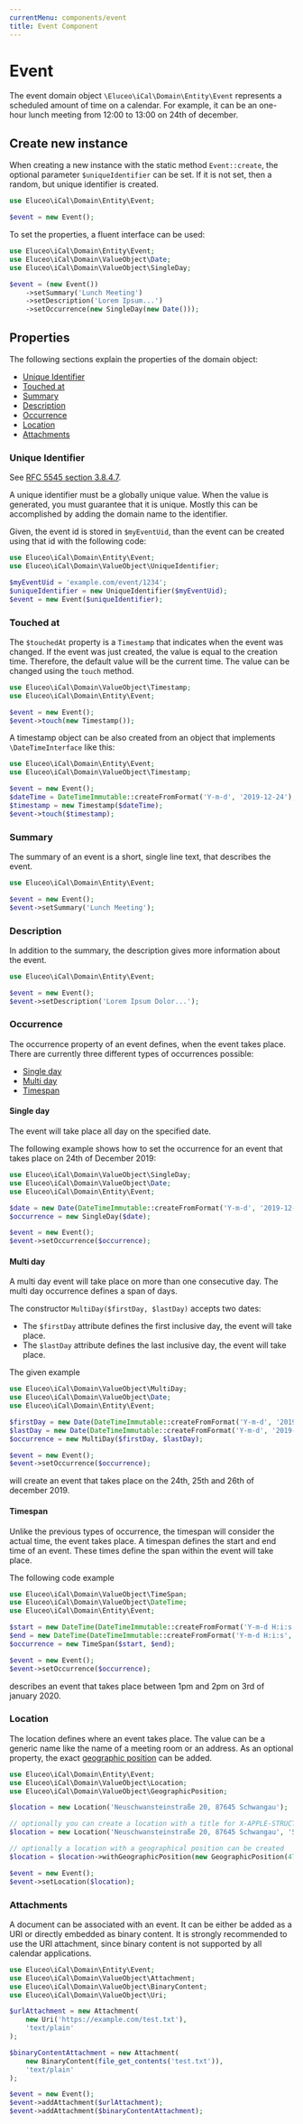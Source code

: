 ```yaml
---
currentMenu: components/event
title: Event Component
---
```


# Event

The event domain object `\Eluceo\iCal\Domain\Entity\Event` represents a scheduled amount of time on a calendar.
For example, it can be an one-hour lunch meeting from 12:00 to 13:00 on 24th of december.

## Create new instance

When creating a new instance with the static method `Event::create`, the optional parameter `$uniqueIdentifier` can be set.
If it is not set, then a random, but unique identifier is created.

```php
use Eluceo\iCal\Domain\Entity\Event;

$event = new Event();
```

To set the properties, a fluent interface can be used:

```php
use Eluceo\iCal\Domain\Entity\Event;
use Eluceo\iCal\Domain\ValueObject\Date;
use Eluceo\iCal\Domain\ValueObject\SingleDay;

$event = (new Event())
    ->setSummary('Lunch Meeting')
    ->setDescription('Lorem Ipsum...')
    ->setOccurrence(new SingleDay(new Date()));
```

## Properties

The following sections explain the properties of the domain object:

-   [Unique Identifier](#unique-identifier)
-   [Touched at](#touched-at)
-   [Summary](#summary)
-   [Description](#description)
-   [Occurrence](#occurrence)
-   [Location](#location)
-   [Attachments](#attachments)

### Unique Identifier

See [RFC 5545 section 3.8.4.7](https://tools.ietf.org/html/rfc5545#section-3.8.4.7).

A unique identifier must be a globally unique value.
When the value is generated, you must guarantee that it is unique.
Mostly this can be accomplished by adding the domain name to the identifier.

Given, the event id is stored in `$myEventUid`, than the event can be created using that id with the following code:

```php
use Eluceo\iCal\Domain\Entity\Event;
use Eluceo\iCal\Domain\ValueObject\UniqueIdentifier;

$myEventUid = 'example.com/event/1234';
$uniqueIdentifier = new UniqueIdentifier($myEventUid);
$event = new Event($uniqueIdentifier);
```

### Touched at

The `$touchedAt` property is a `Timestamp` that indicates when the event was changed.
If the event was just created, the value is equal to the creation time.
Therefore, the default value will be the current time.
The value can be changed using the `touch` method.

```php
use Eluceo\iCal\Domain\ValueObject\Timestamp;
use Eluceo\iCal\Domain\Entity\Event;

$event = new Event();
$event->touch(new Timestamp());
```

A timestamp object can be also created from an object that implements `\DateTimeInterface` like this:

```php
use Eluceo\iCal\Domain\Entity\Event;
use Eluceo\iCal\Domain\ValueObject\Timestamp;

$event = new Event();
$dateTime = DateTimeImmutable::createFromFormat('Y-m-d', '2019-12-24');
$timestamp = new Timestamp($dateTime);
$event->touch($timestamp);
```

### Summary

The summary of an event is a short, single line text, that describes the event.

```php
use Eluceo\iCal\Domain\Entity\Event;

$event = new Event();
$event->setSummary('Lunch Meeting');
```

### Description

In addition to the summary, the description gives more information about the event.

```php
use Eluceo\iCal\Domain\Entity\Event;

$event = new Event();
$event->setDescription('Lorem Ipsum Dolor...');
```

### Occurrence

The occurrence property of an event defines, when the event takes place.
There are currently three different types of occurrences possible:

-   [Single day](#single-day)
-   [Multi day](#multi-day)
-   [Timespan](#timespan)

#### Single day

The event will take place all day on the specified date.

The following example shows how to set the occurrence for an event that takes place on 24th of December 2019:

```php
use Eluceo\iCal\Domain\ValueObject\SingleDay;
use Eluceo\iCal\Domain\ValueObject\Date;
use Eluceo\iCal\Domain\Entity\Event;

$date = new Date(DateTimeImmutable::createFromFormat('Y-m-d', '2019-12-24'));
$occurrence = new SingleDay($date);

$event = new Event();
$event->setOccurrence($occurrence);
```

#### Multi day

A multi day event will take place on more than one consecutive day.
The multi day occurrence defines a span of days.

The constructor `MultiDay($firstDay, $lastDay)` accepts two dates:

-   The `$firstDay` attribute defines the first inclusive day, the event will take place.
-   The `$lastDay` attribute defines the last inclusive day, the event will take place.

The given example

```php
use Eluceo\iCal\Domain\ValueObject\MultiDay;
use Eluceo\iCal\Domain\ValueObject\Date;
use Eluceo\iCal\Domain\Entity\Event;

$firstDay = new Date(DateTimeImmutable::createFromFormat('Y-m-d', '2019-12-24'));
$lastDay = new Date(DateTimeImmutable::createFromFormat('Y-m-d', '2019-12-26'));
$occurrence = new MultiDay($firstDay, $lastDay);

$event = new Event();
$event->setOccurrence($occurrence);
```

will create an event that takes place on the 24th, 25th and 26th of december 2019.

#### Timespan

Unlike the previous types of occurrence, the timespan will consider the actual time, the event takes place.
A timespan defines the start and end time of an event.
These times define the span within the event will take place.

The following code example

```php
use Eluceo\iCal\Domain\ValueObject\TimeSpan;
use Eluceo\iCal\Domain\ValueObject\DateTime;
use Eluceo\iCal\Domain\Entity\Event;

$start = new DateTime(DateTimeImmutable::createFromFormat('Y-m-d H:i:s', '2020-01-03 13:00:00'), false);
$end = new DateTime(DateTimeImmutable::createFromFormat('Y-m-d H:i:s', '2020-01-03 14:00:00'), false);
$occurrence = new TimeSpan($start, $end);

$event = new Event();
$event->setOccurrence($occurrence);
```

describes an event that takes place between 1pm and 2pm on 3rd of january 2020.

### Location

The location defines where an event takes place.
The value can be a generic name like the name of a meeting room or an address.
As an optional property, the exact [geographic position](https://en.wikipedia.org/wiki/Geographic_coordinate_system#Latitude_and_longitude) can be added.

```php
use Eluceo\iCal\Domain\Entity\Event;
use Eluceo\iCal\Domain\ValueObject\Location;
use Eluceo\iCal\Domain\ValueObject\GeographicPosition;

$location = new Location('Neuschwansteinstraße 20, 87645 Schwangau');

// optionally you can create a location with a title for X-APPLE-STRUCTURED-LOCATION attribute
$location = new Location('Neuschwansteinstraße 20, 87645 Schwangau', 'Schloss Neuschwanstein');

// optionally a location with a geographical position can be created
$location = $location->withGeographicPosition(new GeographicPosition(47.557579, 10.749704));

$event = new Event();
$event->setLocation($location);
```

### Attachments

A document can be associated with an event.
It can be either be added as a URI or directly embedded as binary content.
It is strongly recommended to use the URI attachment, since binary content is not supported by all calendar applications.

```php
use Eluceo\iCal\Domain\Entity\Event;
use Eluceo\iCal\Domain\ValueObject\Attachment;
use Eluceo\iCal\Domain\ValueObject\BinaryContent;
use Eluceo\iCal\Domain\ValueObject\Uri;

$urlAttachment = new Attachment(
    new Uri('https://example.com/test.txt'),
    'text/plain'
);

$binaryContentAttachment = new Attachment(
    new BinaryContent(file_get_contents('test.txt')),
    'text/plain'
);

$event = new Event();
$event->addAttachment($urlAttachment);
$event->addAttachment($binaryContentAttachment);
```
